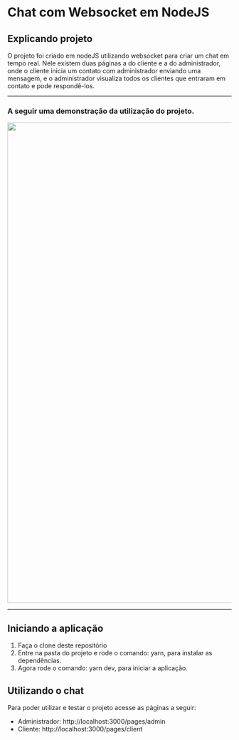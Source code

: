 # Chat com Websocket em NodeJS
## Explicando projeto
O projeto foi criado em nodeJS utilizando websocket para criar um chat em tempo real. Nele existem duas páginas a do cliente e a do administrador, onde o cliente inicia um contato com administrador enviando uma mensagem, e o administrador visualiza todos os clientes que entraram em contato e pode respondê-los.

---
### A seguir uma demonstração da utilização do projeto.
<p align="center">
  <img src="https://media.giphy.com/media/Pgz7BqfH5A8oHS8T5T/giphy.gif" width="1080" >
</p>

---

## Iniciando a aplicação
1. Faça o clone deste repositório
2. Entre na pasta do projeto e rode o comando: yarn, para instalar as dependências.
3. Agora rode o comando: yarn dev, para iniciar a aplicação.



## Utilizando o chat
Para poder utilizar e testar o projeto acesse as páginas a seguir:
- Administrador: http://localhost:3000/pages/admin
- Cliente: http://localhost:3000/pages/client



